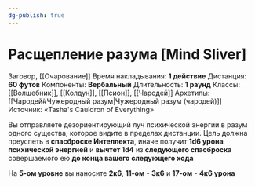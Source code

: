 ```yaml
---
dg-publish: true
---
```

# Расщепление разума [Mind Sliver]
Заговор, [[Очарование]]
Время накладывания: **1 действие**
Дистанция: **60 футов**
Компоненты: **Вербальный**
Длительность: **1 раунд**
Классы: [[Волшебник]], [[Колдун]], [[Псион]], [[Чародей]]
Архетипы: [[Чародей#Чужеродный разум|Чужеродный разум (чародей)]]
Источник: «Tasha's Cauldron of Everything»

Вы отправляете дезориентирующий луч психической энергии в разум одного существа, которое видите в пределах дистанции. Цель должна преуспеть в **спасброске Интеллекта**, иначе получит **1d6 урона психической энергией** и **вычтет 1d4** из **следующего спасброска** совершаемого ею **до конца вашего следующего хода**
  
На **5-ом уровне** вы наносите **2к6**, **11-ом** - **3к6** и **17-ом** - **4к6 урона**